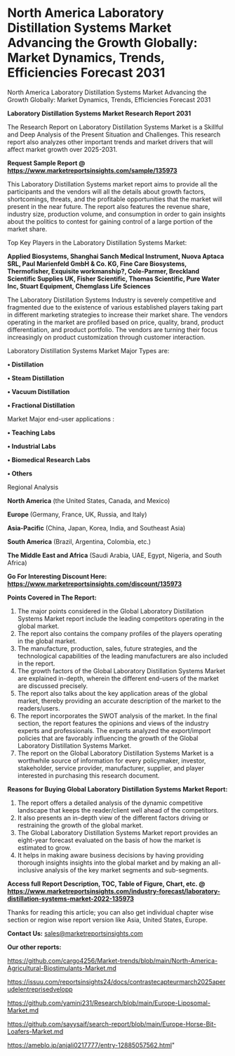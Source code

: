 # North America Laboratory Distillation Systems Market Advancing the Growth Globally: Market Dynamics, Trends, Efficiencies Forecast 2031
North America Laboratory Distillation Systems Market Advancing the Growth Globally: Market Dynamics, Trends, Efficiencies Forecast 2031

<strong>Laboratory Distillation Systems Market Research Report 2031</strong>

The Research Report on Laboratory Distillation Systems Market is a Skillful and Deep Analysis of the Present Situation and Challenges. This research report also analyzes other important trends and market drivers that will affect market growth over 2025-2031.

<strong>Request Sample Report @ <a href=https://www.marketreportsinsights.com/sample/135973>https://www.marketreportsinsights.com/sample/135973</a></strong>

This Laboratory Distillation Systems market report aims to provide all the participants and the vendors will all the details about growth factors, shortcomings, threats, and the profitable opportunities that the market will present in the near future. The report also features the revenue share, industry size, production volume, and consumption in order to gain insights about the politics to contest for gaining control of a large portion of the market share.

Top Key Players in the Laboratory Distillation Systems Market:

<strong>Applied Biosystems, Shanghai Sanch Medical Instrument, Nuova Aptaca SRL, Paul Marienfeld GmbH & Co. KG, Fine Care Biosystems, Thermofisher, Exquisite workmanship?, Cole-Parmer, Breckland Scientific Supplies UK, Fisher Scientific, Thomas Scientific, Pure Water Inc, Stuart Equipment, Chemglass Life Sciences</strong>

The Laboratory Distillation Systems Industry is severely competitive and fragmented due to the existence of various established players taking part in different marketing strategies to increase their market share. The vendors operating in the market are profiled based on price, quality, brand, product differentiation, and product portfolio. The vendors are turning their focus increasingly on product customization through customer interaction.

Laboratory Distillation Systems Market Major Types are:

<strong>• Distillation

• Steam Distillation

• Vacuum Distillation

• Fractional Distillation</strong>

Market Major end-user applications :

<strong>• Teaching Labs

• Industrial Labs

• Biomedical Research Labs

• Others</strong>

Regional Analysis

</u><strong><b>North America</b></strong> (the United States, Canada, and Mexico)

<strong><b>Europe </b></strong>(Germany, France, UK, Russia, and Italy)

<strong><b>Asia-Pacific</b></strong> (China, Japan, Korea, India, and Southeast Asia)

<strong><b>South America</b></strong> (Brazil, Argentina, Colombia, etc.)

<strong><b>The Middle East and Africa</b></strong> (Saudi Arabia, UAE, Egypt, Nigeria, and South Africa)

<strong>Go For Interesting Discount Here: <a href=https://www.marketreportsinsights.com/discount/135973>https://www.marketreportsinsights.com/discount/135973</a></strong>

<strong>Points Covered in The Report:</strong>
<ol>
  <li>The major points considered in the Global Laboratory Distillation Systems Market report include the leading competitors operating in the global market.</li>
  <li>The report also contains the company profiles of the players operating in the global market.</li>
  <li>The manufacture, production, sales, future strategies, and the technological capabilities of the leading manufacturers are also included in the report.</li>
  <li>The growth factors of the Global Laboratory Distillation Systems Market are explained in-depth, wherein the different end-users of the market are discussed precisely.</li>
  <li>The report also talks about the key application areas of the global market, thereby providing an accurate description of the market to the readers/users.</li>
  <li>The report incorporates the SWOT analysis of the market. In the final section, the report features the opinions and views of the industry experts and professionals. The experts analyzed the export/import policies that are favorably influencing the growth of the Global Laboratory Distillation Systems Market.</li>
  <li>The report on the Global Laboratory Distillation Systems Market is a worthwhile source of information for every policymaker, investor, stakeholder, service provider, manufacturer, supplier, and player interested in purchasing this research document.</li>
</ol>
<strong>Reasons for Buying Global Laboratory Distillation Systems Market Report:</strong>

<ol>
  <li>The report offers a detailed analysis of the dynamic competitive landscape that keeps the reader/client well ahead of the competitors.</li>
  <li>It also presents an in-depth view of the different factors driving or restraining the growth of the global market.</li>
  <li>The Global Laboratory Distillation Systems Market report provides an eight-year forecast evaluated on the basis of how the market is estimated to grow.</li>
  <li>It helps in making aware business decisions by having providing thorough insights insights into the global market and by making an all-inclusive analysis of the key market segments and sub-segments.</li>
</ol>
<strong>Access full Report Description, TOC, Table of Figure, Chart, etc. @ <a href=https://www.marketreportsinsights.com/industry-forecast/laboratory-distillation-systems-market-2022-135973>https://www.marketreportsinsights.com/industry-forecast/laboratory-distillation-systems-market-2022-135973</a></strong>


Thanks for reading this article; you can also get individual chapter wise section or region wise report version like Asia, United States, Europe.

<strong>Contact Us:</strong>
sales@marketreportsinsights.com

<strong>Our other reports:</strong>

<a href=https://github.com/cargo4256/Market-trends/blob/main/North-America-Agricultural-Biostimulants-Market.md>https://github.com/cargo4256/Market-trends/blob/main/North-America-Agricultural-Biostimulants-Market.md</a>

<a href=https://issuu.com/reportsinsights24/docs/contrastecapteurmarch2025aperudelentreprisedvelopp>https://issuu.com/reportsinsights24/docs/contrastecapteurmarch2025aperudelentreprisedvelopp</a>

<a href=https://github.com/yamini231/Research/blob/main/Europe-Liposomal-Market.md>https://github.com/yamini231/Research/blob/main/Europe-Liposomal-Market.md</a>

<a href=https://github.com/sayysaif/search-report/blob/main/Europe-Horse-Bit-Loafers-Market.md>https://github.com/sayysaif/search-report/blob/main/Europe-Horse-Bit-Loafers-Market.md</a>

<a href=https://ameblo.jp/anjali0217777/entry-12885057562.html>https://ameblo.jp/anjali0217777/entry-12885057562.html</a>"
